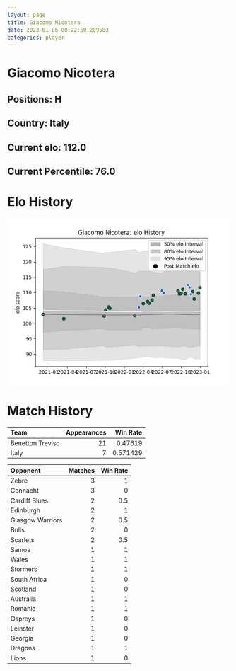 ```yaml
---  
layout: page  
title: Giacomo Nicotera  
date: 2023-01-06 00:22:50.209583  
categories: player  
---
```

# Giacomo Nicotera

## Positions: H

## Country: Italy

## Current elo: 112.0

## Current Percentile: 76.0

# Elo History


![elo history](history_GiacomoNicotera.png)
# Match History


| Team             |   Appearances |   Win Rate |
|:-----------------|--------------:|-----------:|
| Benetton Treviso |            21 |   0.47619  |
| Italy            |             7 |   0.571429 |

| Opponent         |   Matches |   Win Rate |
|:-----------------|----------:|-----------:|
| Zebre            |         3 |        1   |
| Connacht         |         3 |        0   |
| Cardiff Blues    |         2 |        0.5 |
| Edinburgh        |         2 |        1   |
| Glasgow Warriors |         2 |        0.5 |
| Bulls            |         2 |        0   |
| Scarlets         |         2 |        0.5 |
| Samoa            |         1 |        1   |
| Wales            |         1 |        1   |
| Stormers         |         1 |        1   |
| South Africa     |         1 |        0   |
| Scotland         |         1 |        0   |
| Australia        |         1 |        1   |
| Romania          |         1 |        1   |
| Ospreys          |         1 |        0   |
| Leinster         |         1 |        0   |
| Georgia          |         1 |        0   |
| Dragons          |         1 |        1   |
| Lions            |         1 |        0   |